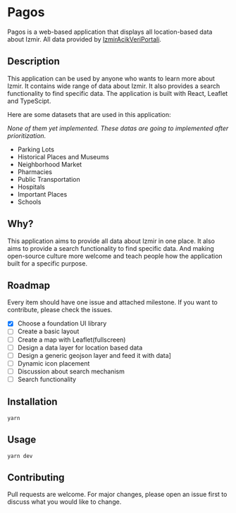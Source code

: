 # Pagos

Pagos is a web-based application that displays all location-based data about Izmir. All data provided by [IzmirAcikVeriPortali](https://acikveri.bizizmir.com/).

## Description

This application can be used by anyone who wants to learn more about Izmir. It contains wide range of data about Izmir. It also provides a search functionality to find specific data. The application is built with React, Leaflet and TypeScipt.

Here are some datasets that are used in this application:

_None of them yet implemented. These datas are going to implemented after prioritization._

- Parking Lots
- Historical Places and Museums
- Neighborhood Market
- Pharmacies
- Public Transportation
- Hospitals
- Important Places
- Schools

## Why?

This application aims to provide all data about Izmir in one place. It also aims to provide a search functionality to find specific data. And making open-source culture more welcome and teach people how the application built for a specific purpose.

## Roadmap

Every item should have one issue and attached milestone. If you want to contribute, please check the issues.

- [x] Choose a foundation UI library
- [ ] Create a basic layout
- [ ] Create a map with Leaflet(fullscreen)
- [ ] Design a data layer for location based data
- [ ] Design a generic geojson layer and feed it with data]
- [ ] Dynamic icon placement
- [ ] Discussion about search mechanism
- [ ] Search functionality

## Installation

```
yarn
```

## Usage

```
yarn dev
```

## Contributing

Pull requests are welcome. For major changes, please open an issue first to discuss what you would like to change.
